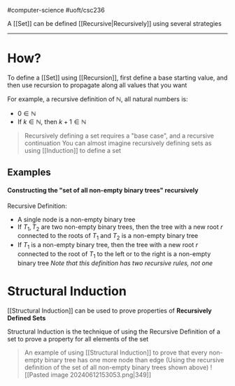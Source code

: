 #computer-science 
#uoft/csc236 

A [[Set]] can be defined [[Recursive|Recursively]] using several strategies

---
# How?
To define a [[Set]] using [[Recursion]], first define a base starting value, and then use recursion to propagate along all values that you want

For example, a recursive definition of $\mathbb{N}$, all natural numbers is:
 - $0\in \mathbb{N}$
 - If $k\in \mathbb{N}$, then $k+1\in \mathbb{N}$

>Recursively defining a set requires a "base case", and a recursive continuation
>You can almost imagine recursively defining sets as using [[Induction]] to define a set

## Examples

#### Constructing the "set of all non-empty binary trees" recursively
 Recursive Definition:
 - A single node is a non-empty binary tree
 - If $T_{1},T_{2}$ are two non-empty binary trees, then the tree with a new root $r$ connected to the roots of $T_{1}$ and $T_{2}$ is a non-empty binary tree
 - If $T_{1}$ is a non-empty binary tree, then the tree with a new root $r$ connected to the root of $T_{1}$ to the left or to the right is a non-empty binary tree
 *Note that this definition has two recursive rules, not one*

# Structural Induction
[[Structural Induction]] can be used to prove properties of **Recursively Defined Sets**

Structural Induction is the technique of using the Recursive Definition of a set to prove a property for all elements of the set

> An example of using [[Structural Induction]] to prove that every non-empty binary tree has one more node than edge
> (Using the recursive definition of the set of all non-empty binary trees shown above)
> ![[Pasted image 20240612153053.png|349]]
